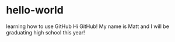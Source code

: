 # hello-world
learning how to use GitHub
Hi GitHub!
My name is Matt and I will be graduating high school this year!

